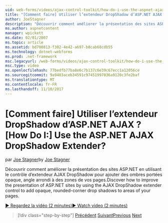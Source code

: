 ```yaml
---
uid: web-forms/videos/ajax-control-toolkit/how-do-i-use-the-aspnet-ajax-dropshadow-extender
title: "[Comment faire] Utiliser l’extendeur DropShadow d’ASP.NET AJAX ? | Microsoft Docs"
author: JoeStagner
description: "Découvrir comment améliorer la présentation des sites ASP.NET en utilisant le contrôle d’extendeur AJAX DropShadow pour ajouter des ombres portées opaque, angle arrondi à zones o..."
ms.author: aspnetcontent
manager: wpickett
ms.date: 02/01/2007
ms.topic: article
ms.assetid: bd700813-f302-4e42-a697-b8cab68cdb55
ms.technology: dotnet-webforms
ms.prod: .net-framework
msc.legacyurl: /web-forms/videos/ajax-control-toolkit/how-do-i-use-the-aspnet-ajax-dropshadow-extender
msc.type: video
ms.openlocfilehash: 77bedfb77ba8e6c7b137c6e39c67ecc1a12056ce
ms.sourcegitcommit: 9a9483aceb34591c97451997036a9120c3fe2baf
ms.translationtype: MT
ms.contentlocale: fr-FR
ms.lasthandoff: 11/10/2017
---
```

<a name="how-do-i-use-the-aspnet-ajax-dropshadow-extender"></a><span data-ttu-id="0e909-104">[Comment faire] Utiliser l’extendeur DropShadow d’ASP.NET AJAX ?</span><span class="sxs-lookup"><span data-stu-id="0e909-104">[How Do I:] Use the ASP.NET AJAX DropShadow Extender?</span></span>
====================
<span data-ttu-id="0e909-105">par [Joe Stagner](https://github.com/JoeStagner)</span><span class="sxs-lookup"><span data-stu-id="0e909-105">by [Joe Stagner](https://github.com/JoeStagner)</span></span>

<span data-ttu-id="0e909-106">Découvrir comment améliorer la présentation des sites ASP.NET en utilisant le contrôle d’extendeur AJAX DropShadow pour ajouter des ombres portées opaque, angle arrondi à des zones de vos pages.</span><span class="sxs-lookup"><span data-stu-id="0e909-106">Discover how to improve the presentation of ASP.NET sites by using the AJAX DropShadow extender control to add opaque, rounded-corner drop shadows to areas of your pages.</span></span>

[<span data-ttu-id="0e909-107">&#9654; Regardez la vidéo (2 minutes)</span><span class="sxs-lookup"><span data-stu-id="0e909-107">&#9654; Watch video (2 minutes)</span></span>](https://channel9.msdn.com/Blogs/ASP-NET-Site-Videos/how-do-i-use-the-aspnet-ajax-dropshadow-extender)

>[!div class="step-by-step"]
<span data-ttu-id="0e909-108">[Précédent](how-do-i-use-the-aspnet-ajax-togglebutton-extender.md)
[Suivant](how-do-i-use-the-aspnet-ajax-passwordstrength-extender.md)</span><span class="sxs-lookup"><span data-stu-id="0e909-108">[Previous](how-do-i-use-the-aspnet-ajax-togglebutton-extender.md)
[Next](how-do-i-use-the-aspnet-ajax-passwordstrength-extender.md)</span></span>
